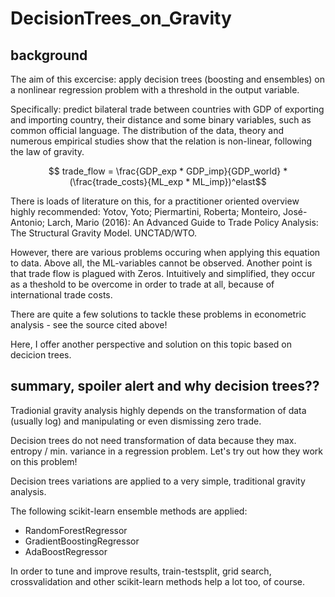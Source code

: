 # DecisionTrees_on_Gravity

## background
The aim of this excercise: apply decision trees (boosting and ensembles) on a nonlinear regression problem with a threshold in the output variable. 

Specifically: predict bilateral trade between countries with GDP of exporting and importing country, their distance and some binary variables, such as common official language. 
The distribution of the data, theory and numerous empirical studies show that the relation is non-linear, following the law of gravity. 

$$ trade_flow = \frac{GDP_exp * GDP_imp}{GDP_world} * (\frac{trade_costs}{ML_exp * ML_imp})^elast$$

There is loads of literature on this, for a practitioner oriented overview highly recommended: Yotov, Yoto; Piermartini, Roberta; Monteiro, José-Antonio; Larch, Mario (2016): An Advanced Guide to Trade Policy Analysis: The Structural Gravity Model. UNCTAD/WTO.

However, there are various problems occuring when applying this equation to data. Above all, the ML-variables cannot be observed. Another point is that trade flow is plagued with Zeros. Intuitively and simplified, they occur as a theshold to be overcome in order to trade at all, because of international trade costs.

There are quite a few solutions to tackle these problems in econometric analysis - see the source cited above!

Here, I offer another perspective and solution on this topic based on decicion trees.

## summary, spoiler alert and why decision trees??

Tradionial gravity analysis highly depends on the transformation of data (usually log) and manipulating or even dismissing zero trade. 

Decision trees do not need transformation of data because they max. entropy / min. variance in a regression problem. Let's try out how they work on this problem!

Decision trees variations are applied to a very simple, traditional gravity analysis. 

The following scikit-learn ensemble methods are applied:
* RandomForestRegressor
* GradientBoostingRegressor
* AdaBoostRegressor

In order to tune and improve results, train-testsplit, grid search, crossvalidation and other scikit-learn methods help a lot too, of course.



